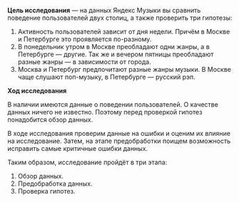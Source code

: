 **Цель исследования** — на данных Яндекс Музыки вы сравнить поведение пользователей двух столиц, а также проверить три гипотезы:
1. Активность пользователей зависит от дня недели. Причём в Москве и Петербурге это проявляется по-разному.
2. В понедельник утром в Москве преобладают одни жанры, а в Петербурге — другие. Так же и вечером пятницы преобладают разные жанры — в зависимости от города. 
3. Москва и Петербург предпочитают разные жанры музыки. В Москве чаще слушают поп-музыку, в Петербурге — русский рэп.

**Ход исследования**

В наличии имеются данные о поведении пользователей. О качестве данных ничего не известно. Поэтому перед проверкой гипотез понадобится обзор данных. 

В ходе исследования проверим данные на ошибки и оценим их влияние на исследование. Затем, на этапе предобработки поищем возможность исправить самые критичные ошибки данных.
 
Таким образом, исследование пройдёт в три этапа:
 1. Обзор данных.
 2. Предобработка данных.
 3. Проверка гипотез.
